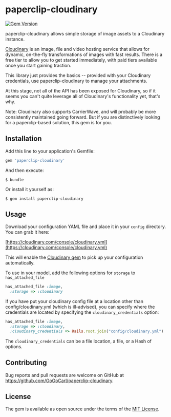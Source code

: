 # paperclip-cloudinary

[![Gem
Version](https://badge.fury.io/rb/paperclip-cloudinary.svg)](https://badge.fury.io/rb/paperclip-cloudinary)

paperclip-cloudinary allows simple storage of image assets to a
Cloudinary instance.

[Cloudinary](http://cloudinary.com) is an image, file and video hosting service that allows for
dynamic, on-the-fly transformations of images with fast results. There
is a free tier to allow you to get started immediately, with paid tiers
available once you start gaining traction.

This library just provides the basics -- provided with your Cloudinary
credentials, use paperclip-cloudinary to manage your attachments.

At this stage, not all of the API has been exposed for Cloudinary, so if
it seems you can't quite leverage all of Cloudinary's functionality yet,
that's why.

Note: Cloudinary also supports CarrierWave, and will probably be more
consistently maintained going forward. But if you are distinctively
looking for a paperclip-based solution, this gem is for you.

## Installation

Add this line to your application's Gemfile:

```ruby
gem 'paperclip-cloudinary'
```

And then execute:

    $ bundle

Or install it yourself as:

    $ gem install paperclip-cloudinary

## Usage

Download your configuration YAML file and place it in your `config`
directory.  You can grab it here:

[https://cloudinary.com/console/cloudinary.yml](https://cloudinary.com/console/cloudinary.yml)

This will enable the
[Cloudinary gem](https://github.com/cloudinary/cloudinary_gem) to pick
up your configuration automatically.

To use in your model, add the following options for `storage` to `has_attached_file`

```ruby
has_attached_file :image,
  :storage => :cloudinary
```

If you have put your cloudinary config file at a location other than
config/cloudinary.yml (which is ill-advised), you can specify where the
credentials are located by specifying the `cloudinary_credentials`
option:

```ruby
has_attached_file :image,
  :storage => :cloudinary,
  :cloudinary_credentials => Rails.root.join("config/cloudinary.yml")
```

The `cloudinary_credentials` can be a file location, a file, or a Hash
of options.

## Contributing

Bug reports and pull requests are welcome on GitHub at https://github.com/GoGoCarl/paperclip-cloudinary.

## License

The gem is available as open source under the terms of the [MIT License](http://opensource.org/licenses/MIT).

